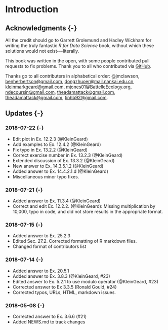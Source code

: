 
# Introduction

## Acknowledgments {-}

All the credit should go to Garrett Grolemund and Hadley Wickham for writing the truly fantastic *R for Data Science* book,
without which these solutions would not exist---literally.

This book was written in the open, with some people contributed pull requests to fix problems.
Thank you to all who contributed via [GitHub](https://github.com/jrnold/r4ds-exercise-solutions/graphs/contributors).

Thanks go to all contributers in alphabetical order: \@jmclawson, <benherbertson@gmail.com>, <dongzhuoer@mail.nankai.edu.cn>, <kleinmarkgeard@gmail.com>, <mjones01@BattelleEcology.org>, <ndecoursin@gmail.com>, <theadamattack@gmail.com>, <theadamattack@gmail.com>, <tinhb92@gmail.com>.

## Updates {-}

### 2018-07-22 {-}

-   Edit plot in Ex. 12.2.3 (@KleinGeard)
-   Add examples to Ex. 12.4.2 (@KleinGeard)
-   Fix typo in Ex. 13.2.2 (@KleinGeard)
-   Correct exercise number in Ex. 13.2.3 (@KleinGeard)
-   Extended discussion of Ex. 13.3.2 (@KleinGeard)
-   New answer to Ex. 14.3.5.1.2 (@KleinGeard)
-   Added answer to Ex. 14.4.2.1.d (@KleinGeard)
-   Miscellaneous minor typo fixes.

### 2018-07-21 {-}

-   Added answer to Ex. 11.3.4 (@KleinGeard)
-   Correct and edit Ex. 12.2.2. (@KleinGeard): Missing multiplication by 10,000, typo in code, and did not store results in the appropriate format.

### 2018-07-15 {-}

-   Added answer to Ex. 25.2.3
-   Edited Sec. 27.2. Corrected formatting of R markdown files.
-   Changed format of contributors list

### 2018-07-14 {-}

-   Added answer to Ex. 20.5.1
-   Added answer to Ex. 3.8.3 (@KleinGeard, #23)
-   Edited answer to Ex. 5.2.1 to use modulo operator (@KleinGeard, #23)
-   Corrected answer to Ex 3.3.5 (Ronald Gould, #24)
-   Corrected typos, URLs, HTML, markdown issues.

### 2018-05-08 {-}

-   Corrected answer to Ex. 3.6.6 (#21)
-   Added NEWS.md to track changes

<!-- match unopened div --><div>

